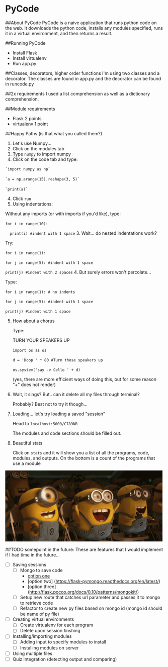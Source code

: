 # PyCode

##About PyCode
PyCode is a naive application that runs python code on the web. It downloads the python code, installs any
modules specified, runs it in a virtual environment, and then returns a result.

##Running PyCode
- Install Flask
- Install virtualenv
- Run app.py

##Classes, decorators, higher order functions
I'm using two classes and a decorator. The classes are found in app.py and the decorator can be found in runcode.py

##2x requirements
I used a list comprehension as well as a dictionary comprehension.

##Module requirements
- Flask 2 points
- virtualenv 1 point

##Happy Paths (is that what you called them?)
1. Let's use Numpy...
  1. Click on the modules tab
  2. Type `numpy` to import numpy
  3. Click on the code tab and type:
    
    `import numpy as np`
    
    `a = np.arange(15).reshape(3, 5)`
    
    `print(a)`
  
  4. Click `run`
2. Using indentations:
  
  Without any imports (or with imports if you'd like), type:
  
  `for i in range(10):`
    
  `  print(i) #indent with 1 space`
3. Wait... do nested indentations work?

  Try:
  
  `for i in range(1):`
   
  `for j in range(5): #indent with 1 space`
    
  `print(j) #indent with 2 spaces`
4. But surely errors won't percolate...
  
  Type:
    
  `for i in range(1): # no indents`
     
  `for j in range(5): #indent with 1 space`
      
  `print(j) #indent with 1 space`

5. How about a chorus

    Type:

    TURN YOUR SPEAKERS UP

    `import os as os`

    `d = 'Doop ' * 80 #Turn those speakers up`

    `os.system('say -v Cello ' + d)`

    (yes, there are more efficient ways of doing this, but for some reason "+" does not render)

6. Wait, it sings? But.. can it delete all my files through terminal?

    Probably? Best not to try it though...

7. Loading... let's try loading a saved "session"

    Head to `localhost:5000/C783NR`

    The modules and code sections should be filled out.

8. Beautiful stats

    Click on `stats` and it will show you a list of all the programs, code, modules, and outputs.
    On the bottom is a count of the programs that use a module


![alt tag](./minions.gif)

##TODO somepoint in the future:
These are features that I would implement if I had time in the future...
- [ ] Saving sessions
  - [ ] Mongo to save code
    - [option one](https://docs.mongodb.org/ecosystem/tutorial/write-a-tumblelog-application-with-flask-mongoengine/)
    - [option two] (https://flask-pymongo.readthedocs.org/en/latest/)
    - [option three] (http://flask.pocoo.org/docs/0.10/patterns/mongokit/)
  - [ ] Setup new route that catches url parameter and passes it to mongo to retrieve code
  - [ ] Refactor to create new py files based on mongo id (mongo id should be name of py file)
- [ ] Creating virtual environments
  - [ ] Create virtualenv for each program
  - [ ] Delete upon session finshing
- [ ] Installing/importing modules
  - [ ] Adding input to specify modules to install
  - [ ] Installing modules on server
- [ ] Using multiple files
- [ ] Quiz integration (detecting output and comparing)

